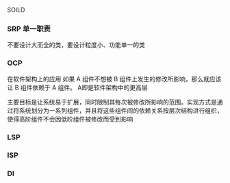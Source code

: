 SOILD

### SRP 单一职责
不要设计大而全的类，要设计粒度小、功能单一的类
### OCP
在软件架构上的应用
如果 A 组件不想被 B 组件上发生的修改所影响，那么就应该让 B 组件依赖于 A 组件。
A即是软件架构中的更高层

主要目标是让系统易于扩展，同时限制其每次被修改所影响的范围。实现方式是通过将系统划分为一系列组件，并且将这些组件间的依赖关系按层次结构进行组织，使得高阶组件不会因低阶组件被修改而受到影响
### LSP

### ISP

### DI